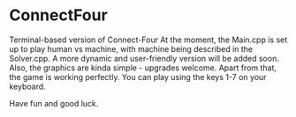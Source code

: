 ConnectFour
===========

Terminal-based version of Connect-Four
At the moment, the Main.cpp is set up to play human vs machine, with machine being described in the Solver.cpp.
A more dynamic and user-friendly version will be added soon.
Also, the graphics are kinda simple - upgrades welcome.
Apart from that, the game is working perfectly. You can play using the keys 1-7 on your keyboard.

Have fun and good luck.
